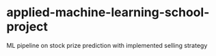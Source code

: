 # applied-machine-learning-school-project
ML pipeline on stock prize prediction with implemented selling strategy
